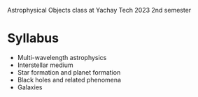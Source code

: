 Astrophysical Objects class at Yachay Tech
2023 2nd semester 

# Syllabus

- Multi-wavelength astrophysics
- Interstellar medium
- Star formation and planet formation
- Black holes and related phenomena
- Galaxies
